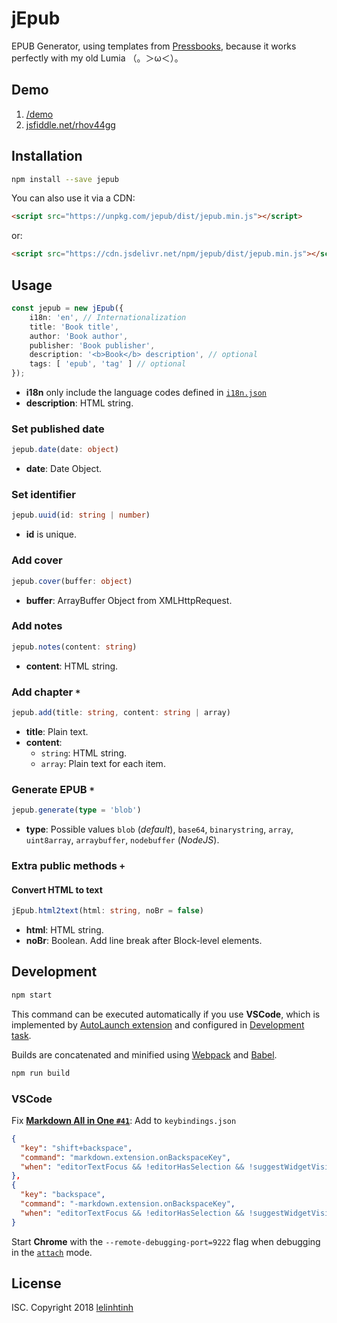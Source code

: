 # jEpub

EPUB Generator, using templates from [Pressbooks](https://pressbooks.com/), because it works perfectly with my old Lumia （。＞ω＜）。

## Demo

1. [/demo](https://lelinhtinh.github.io/jEpub/demo/)
2. [jsfiddle.net/rhov44gg](https://jsfiddle.net/baivong/rhov44gg/embedded/result,resources,js,html/)

## Installation

```bash
npm install --save jepub
```

You can also use it via a CDN:

```html
<script src="https://unpkg.com/jepub/dist/jepub.min.js"></script>
```

or:

```html
<script src="https://cdn.jsdelivr.net/npm/jepub/dist/jepub.min.js"></script>
```

## Usage

```typescript
const jepub = new jEpub({
    i18n: 'en', // Internationalization
    title: 'Book title',
    author: 'Book author',
    publisher: 'Book publisher',
    description: '<b>Book</b> description', // optional
    tags: [ 'epub', 'tag' ] // optional
});
```

- **i18n** only include the language codes defined in [`i18n.json`](https://github.com/lelinhtinh/jEpub/raw/master/src/i18n.json)
- **description**: HTML string.

### Set published date

```typescript
jepub.date(date: object)
```

- **date**: Date Object.

### Set identifier

```typescript
jepub.uuid(id: string | number)
```

- **id** is unique.

### Add cover

```typescript
jepub.cover(buffer: object)
```

- **buffer**: ArrayBuffer Object from XMLHttpRequest.

### Add notes

```typescript
jepub.notes(content: string)
```

- **content**: HTML string.

### Add chapter `*`

```typescript
jepub.add(title: string, content: string | array)
```

- **title**: Plain text.
- **content**:
  - `string`: HTML string.
  - `array`: Plain text for each item.

### Generate EPUB `*`

```typescript
jepub.generate(type = 'blob')
```

- **type**: Possible values `blob` (*default*), `base64`, `binarystring`, `array`, `uint8array`, `arraybuffer`, `nodebuffer` (*NodeJS*).

### Extra public methods `+`

#### Convert HTML to text

```typescript
jEpub.html2text(html: string, noBr = false)
```

- **html**: HTML string.
- **noBr**: Boolean. Add line break after Block-level elements.

## Development

```bash
npm start
```

This command can be executed automatically if you use **VSCode**, which is implemented by [AutoLaunch extension](https://github.com/lelinhtinh/jEpub/blob/master/.vscode/extensions.json#L15) and configured in [Development task](https://github.com/lelinhtinh/jEpub/blob/master/.vscode/tasks.json#L6).

Builds are concatenated and minified using [Webpack](https://webpack.js.org/) and [Babel](https://babeljs.io/).

```bash
npm run build
```

### VSCode

Fix [**Markdown All in One `#41`**](https://github.com/neilsustc/vscode-markdown/issues/41): Add to `keybindings.json`

```json
{
  "key": "shift+backspace",
  "command": "markdown.extension.onBackspaceKey",
  "when": "editorTextFocus && !editorHasSelection && !suggestWidgetVisible && editorLangId == 'markdown'"
},
{
  "key": "backspace",
  "command": "-markdown.extension.onBackspaceKey",
  "when": "editorTextFocus && !editorHasSelection && !suggestWidgetVisible && editorLangId == 'markdown'"
}
```

Start **Chrome** with the `--remote-debugging-port=9222` flag when debugging in the [`attach`](https://github.com/Microsoft/vscode-chrome-debug#attach) mode.

## License

ISC. Copyright 2018 [lelinhtinh](https://github.com/lelinhtinh)
